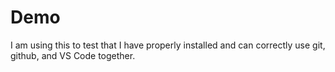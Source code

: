 # Demo
I am using this to test that I have properly installed and can correctly use git, github, and VS Code together.
